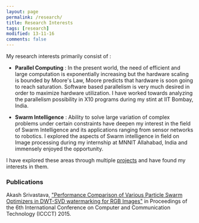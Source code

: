 ```yaml
---
layout: page
permalink: /research/
title: Research Interests
tags: [research]
modified: 13-11-16
comments: false
---
```

My research interests primarily consist of : 

* **Parallel Computing** :
In the present world, the need of efficient and large computation is exponentially increasing but the hardware scaling is bounded by Moore's Law, Moore predicts that hardware is soon going to reach saturation. Software based parallelism is very much desired in order to maximize hardware utilization. I have worked towards analyzing the parallelism possibility in X10 programs during my stint at IIT Bombay, India.

* **Swarm Intelligence** :
Ability to solve large variation of complex problems under certain constraints have deepen my interest in the field of Swarm Intelligence and its applications ranging from sensor networks to robotics. I explored the aspects of Swarm intelligence in field on Image processing during my internship at MNNIT Allahabad, India and immensely enjoyed the opportunity.

I have explored these areas through multiple <a href="https://akash1684.github.io//projects/" target="_blank">projects</a> and have found my interests in them.

### Publications
Akash Srivastava, <a href="http://dl.acm.org/citation.cfm?id=2818651" target="_blank">"Performance Comparison of Various Particle Swarm Optimizers in DWT-SVD watermarking for RGB Images"</a> in Proceedings of the 6th International Conference on Computer and Communication Technology (ICCCT) 2015.
